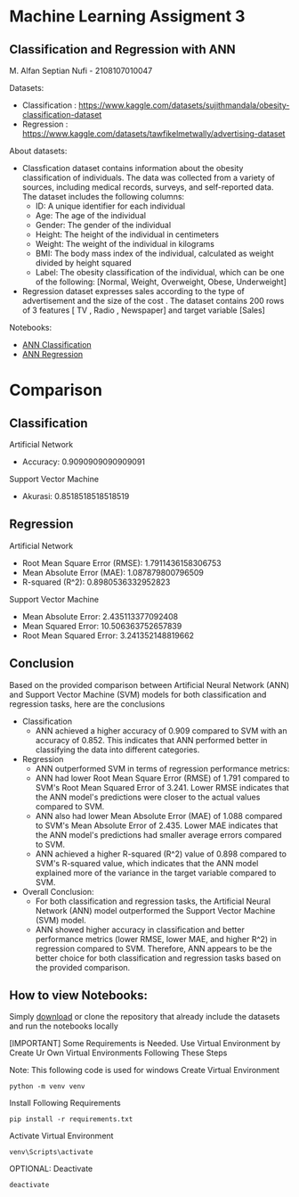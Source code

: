 # Machine Learning Assigment 3
## Classification and Regression with ANN

M. Alfan Septian Nufi - 2108107010047

Datasets: 
-   Classification : https://www.kaggle.com/datasets/sujithmandala/obesity-classification-dataset
-   Regression : https://www.kaggle.com/datasets/tawfikelmetwally/advertising-dataset

About datasets:
-   Classfication dataset contains information about the obesity classification of individuals. The data was collected from a variety of sources, including medical records, surveys, and self-reported data. The dataset includes the following columns:
    -  ID: A unique identifier for each individual
    -  Age: The age of the individual
    -  Gender: The gender of the individual
    -  Height: The height of the individual in centimeters
    -  Weight: The weight of the individual in kilograms
    -  BMI: The body mass index of the individual, calculated as weight divided by height squared
    -  Label: The obesity classification of the individual, which can be one of the following: [Normal, Weight, Overweight, Obese, Underweight]
-   Regression dataset expresses sales according to the type of advertisement and the size of the cost .
The dataset contains 200 rows of 3 features [ TV , Radio , Newspaper] and target variable [Sales]

Notebooks: 
- [ANN Classification](ANN_Classification.ipynb) 
- [ANN Regression](ANN_Regression.ipynb)

# Comparison

## Classification
Artificial Network
-  Accuracy: 0.9090909090909091

Support Vector Machine
-  Akurasi: 0.8518518518518519

## Regression
Artificial Network
- Root Mean Square Error (RMSE): 1.7911436158306753
- Mean Absolute Error (MAE): 1.087879800796509
- R-squared (R^2): 0.8980536332952823

Support Vector Machine
- Mean Absolute Error: 2.435113377092408
- Mean Squared Error: 10.506363752657839
- Root Mean Squared Error: 3.241352148819662


## Conclusion
Based on the provided comparison between Artificial Neural Network (ANN) and Support Vector Machine (SVM) models for both  classification and regression tasks, here are the conclusions

- Classification
    - ANN achieved a higher accuracy of 0.909 compared to SVM with an accuracy of 0.852. This indicates that ANN performed better in classifying the data into different categories.
- Regression
    - ANN outperformed SVM in terms of regression performance metrics:
    - ANN had lower Root Mean Square Error (RMSE) of 1.791 compared to SVM's Root Mean Squared Error of 3.241. Lower RMSE indicates that the ANN model's predictions were closer to the actual values compared to SVM.
    - ANN also had lower Mean Absolute Error (MAE) of 1.088 compared to SVM's Mean Absolute Error of 2.435. Lower MAE indicates that the ANN model's predictions had smaller average errors compared to SVM.
    - ANN achieved a higher R-squared (R^2) value of 0.898 compared to SVM's R-squared value, which indicates that the ANN model explained more of the variance in the target variable compared to SVM.
- Overall Conclusion:
    - For both classification and regression tasks, the Artificial Neural Network (ANN) model outperformed the Support Vector Machine (SVM) model.
    - ANN showed higher accuracy in classification and better performance metrics (lower RMSE, lower MAE, and higher R^2) in regression compared to SVM.
    Therefore, ANN appears to be the better choice for both classification and regression tasks based on the provided comparison.


## How to view Notebooks:
Simply [download](https://github.com/alfnsnff/Tugas2ML/archive/refs/heads/master.zip) or clone the repository that already include the datasets and run the notebooks locally

[IMPORTANT] Some Requirements is Needed. Use Virtual Environment by Create Ur Own Virtual Environments Following These Steps
 
Note: This following code is used for windows
Create Virtual Environment
```
python -m venv venv
```
Install Following Requirements
```
pip install -r requirements.txt
```
Activate Virtual Environment
```
venv\Scripts\activate
```
OPTIONAL: Deactivate
```
deactivate
```